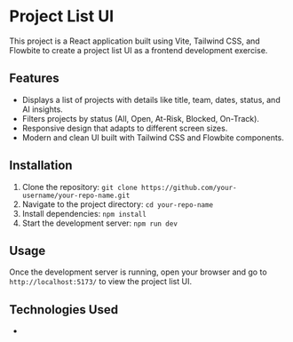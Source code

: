 # Project List UI

This project is a React application built using Vite, Tailwind CSS, and Flowbite to create a project list UI as a frontend development exercise.

## Features

* Displays a list of projects with details like title, team, dates, status, and AI insights.
* Filters projects by status (All, Open, At-Risk, Blocked, On-Track).
* Responsive design that adapts to different screen sizes.
* Modern and clean UI built with Tailwind CSS and Flowbite components.

## Installation

1.  Clone the repository: `git clone https://github.com/your-username/your-repo-name.git`
2.  Navigate to the project directory: `cd your-repo-name`
3.  Install dependencies: `npm install`
4.  Start the development server: `npm run dev`

## Usage

Once the development server is running, open your browser and go to `http://localhost:5173/` to view the project list UI.

## Technologies Used

*
